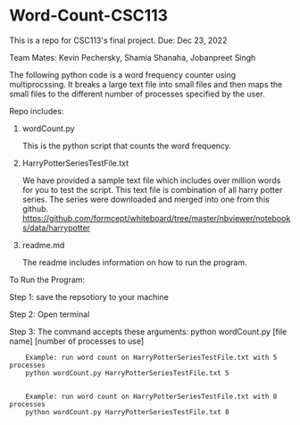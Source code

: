 # Word-Count-CSC113
This is a repo for CSC113's final project.
Due: Dec 23, 2022

Team Mates:
Kevin Pechersky, Shamia Shanaha, Jobanpreet Singh


The following python code is a word frequency counter using multiprocssing. 
It breaks a large text file into small files and then maps the small files to 
the different number of processes specified by the user. 

Repo includes:
1. wordCount.py 

    This is the python script that counts the word frequency.

2. HarryPotterSeriesTestFile.txt

    We have provided a sample text file which includes over million words for you to test the script.
    This text file is combination of all harry potter series. The series were downloaded and merged into 
    one from this github. https://github.com/formcept/whiteboard/tree/master/nbviewer/notebooks/data/harrypotter

3. readme.md

    The readme includes information on how to run the program.

To Run the Program:

  Step 1: save the repsotiory to your machine

  Step 2: Open terminal

  Step 3: The command accepts these arguments: python wordCount.py [file name] [number of processes to use]

        Example: run word count on HarryPotterSeriesTestFile.txt with 5 processes
        python wordCount.py HarryPotterSeriesTestFile.txt 5
        
        
        Example: run word count on HarryPotterSeriesTestFile.txt with 8 processes
        python wordCount.py HarryPotterSeriesTestFile.txt 8

